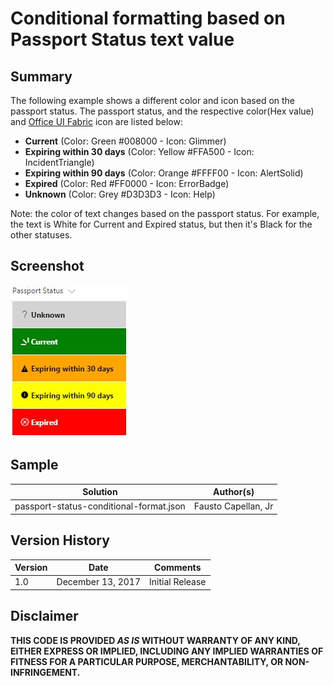 # Conditional formatting based on Passport Status text value
## Summary
The following example shows a different color and icon based on the passport status. The passport status, and the respective color(Hex value) and [Office UI Fabric](https://developer.microsoft.com/en-us/fabric#/styles/icons) icon are listed below:

* **Current** (Color: Green #008000 - Icon: Glimmer)
* **Expiring within 30 days** (Color: Yellow #FFA500 - Icon: IncidentTriangle)
* **Expiring within 90 days** (Color: Orange #FFFF00 - Icon: AlertSolid)
* **Expired** (Color: Red #FF0000 - Icon: ErrorBadge)
* **Unknown** (Color: Grey #D3D3D3 - Icon: Help)

Note: the color of text changes based on the passport status. For example, the text is White for Current and Expired status, but then it's Black for the other statuses.

## Screenshot
![Passport Status Screenshot](./PassportStatus.JPG)

## Sample
Solution|Author(s)
--------|--------
passport-status-conditional-format.json | Fausto Capellan, Jr

## Version History
Version|Date|Comments
-------|----|--------
1.0| December 13, 2017 | Initial Release

## Disclaimer
**THIS CODE IS PROVIDED *AS IS* WITHOUT WARRANTY OF ANY KIND, EITHER EXPRESS OR IMPLIED, INCLUDING ANY IMPLIED WARRANTIES OF FITNESS FOR A PARTICULAR PURPOSE, MERCHANTABILITY, OR NON-INFRINGEMENT.**
